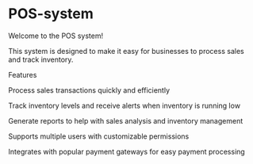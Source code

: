 # POS-system
Welcome to the POS system! 

This system is designed to make it easy for businesses to process sales and track inventory.

Features

Process sales transactions quickly and efficiently

Track inventory levels and receive alerts when inventory is running low

Generate reports to help with sales analysis and inventory management

Supports multiple users with customizable permissions

Integrates with popular payment gateways for easy payment processing
